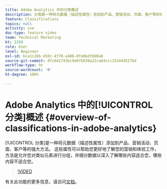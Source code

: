 ```yaml
---
title: Adobe Analytics 中的分类概述
description: 分类是一种将元数据（描述性属性）添加到产品、营销活动、页面、客户等的强大方法。 这些属性可以帮助您更好地了解您的营销和体验工作，方法是允许您对类似元素进行分组，并细分数据以深入了解哪些内容适合您，哪些内容不适合您。
feature: Classifications
topics: null
activity: use
doc-type: feature video
team: Technical Marketing
kt: 2350
role: User
level: Beginner
exl-id: bca1c26b-d3dc-4f70-a406-0fe0bdf8d0a8
source-git-commit: 8fc641743bc9e07b838a22ca64ccc15344d52764
workflow-type: ht
source-wordcount: '0'
ht-degree: 100%

---
```


# Adobe Analytics 中的[!UICONTROL 分类]概述 {#overview-of-classifications-in-adobe-analytics}

[!UICONTROL 分类]是一种将元数据（描述性属性）添加到产品、营销活动、页面、客户等的强大方法。 这些属性可以帮助您更好地了解您的营销和体验工作，方法是允许您对类似元素进行分组，并细分数据以深入了解哪些内容适合您，哪些内容不适合您。

>[!VIDEO](https://video.tv.adobe.com/v/16853/?quality=12&learn=on)

有关此功能的更多信息，请访问[文档](https://experienceleague.adobe.com/docs/analytics/components/classifications/c-classifications.html?lang=zh-Hans)。
